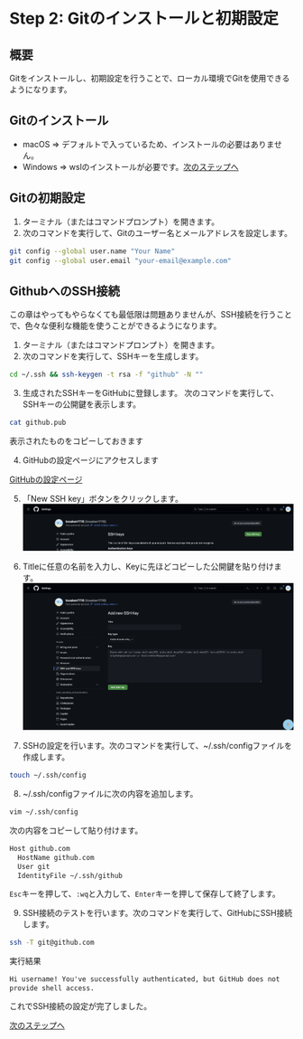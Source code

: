 # Step 2: Gitのインストールと初期設定

## 概要
Gitをインストールし、初期設定を行うことで、ローカル環境でGitを使用できるようになります。

## Gitのインストール
- macOS
=> デフォルトで入っているため、インストールの必要はありません。
- Windows
=> wslのインストールが必要です。[次のステップへ](./step2-windows.md)
## Gitの初期設定

1. ターミナル（またはコマンドプロンプト）を開きます。
2. 次のコマンドを実行して、Gitのユーザー名とメールアドレスを設定します。

```bash
git config --global user.name "Your Name"
git config --global user.email "your-email@example.com"
```

## GithubへのSSH接続
この章はやってもやらなくても最低限は問題ありませんが、SSH接続を行うことで、色々な便利な機能を使うことができるようになります。

1. ターミナル（またはコマンドプロンプト）を開きます。
2. 次のコマンドを実行して、SSHキーを生成します。

```bash
cd ~/.ssh && ssh-keygen -t rsa -f "github" -N ""
```

3. 生成されたSSHキーをGitHubに登録します。
次のコマンドを実行して、SSHキーの公開鍵を表示します。

```bash
cat github.pub
```

表示されたものをコピーしておきます

4. GitHubの設定ページにアクセスします

[GitHubの設定ページ](https://github.com/settings/keys)

5. 「New SSH key」ボタンをクリックします。
![New SSH key](./images/6.png)


6. Titleに任意の名前を入力し、Keyに先ほどコピーした公開鍵を貼り付けます。
![input title](./images/7.png)


7. SSHの設定を行います。次のコマンドを実行して、~/.ssh/configファイルを作成します。

```bash
touch ~/.ssh/config
```

8. ~/.ssh/configファイルに次の内容を追加します。

```bash
vim ~/.ssh/config
```
次の内容をコピーして貼り付けます。
```
Host github.com
  HostName github.com
  User git
  IdentityFile ~/.ssh/github
```

`Esc`キーを押して、`:wq`と入力して、`Enter`キーを押して保存して終了します。

9. SSH接続のテストを行います。次のコマンドを実行して、GitHubにSSH接続します。

```bash
ssh -T git@github.com
```

実行結果
```
Hi username! You've successfully authenticated, but GitHub does not provide shell access.
```

これでSSH接続の設定が完了しました。

[次のステップへ](./step3.md)